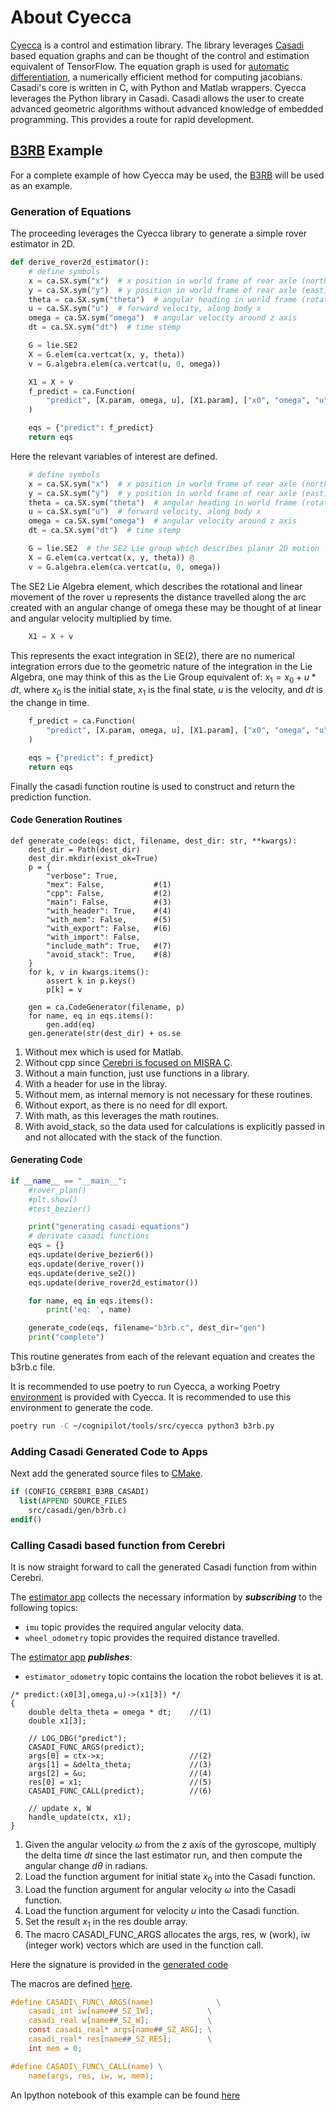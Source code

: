 # About Cyecca

[Cyecca](https://github.com/cognipilot/cyecca) is a control and estimation library.  The library leverages [Casadi](http://casadi.org/) based equation graphs and can be thought of the control and estimation equivalent of TensorFlow. The equation graph is used for [automatic differentiation](https://en.wikipedia.org/wiki/Automatic_differentiation), a numerically efficient method for computing jacobians. Casadi's core is written in C, with Python and Matlab wrappers. Cyecca leverages the Python library in Casadi. Casadi allows the user to create advanced geometric algorithms without advanced knowledge of embedded programming. This provides a route for rapid development.

## [B3RB](../../reference_systems/b3rb/about.md) Example

For a complete example of how Cyecca may be used, the [B3RB](https://github.com/CogniPilot/cerebri/tree/25497bf9960c6ca74e98c1709d34c756ac4395a9/app/b3rb/src/casadi/) will be used as an example.

### Generation of Equations

The proceeding leverages the Cyecca library to generate a simple rover estimator in 2D.

```python title="Derive Rover Estimator:"
def derive_rover2d_estimator():
    # define symbols
    x = ca.SX.sym("x")  # x position in world frame of rear axle (north)
    y = ca.SX.sym("y")  # y position in world frame of rear axle (east)
    theta = ca.SX.sym("theta")  # angular heading in world frame (rotation about down)
    u = ca.SX.sym("u")  # forward velocity, along body x
    omega = ca.SX.sym("omega")  # angular velocity around z axis
    dt = ca.SX.sym("dt")  # time stemp

    G = lie.SE2
    X = G.elem(ca.vertcat(x, y, theta))
    v = G.algebra.elem(ca.vertcat(u, 0, omega))

    X1 = X + v
    f_predict = ca.Function(
        "predict", [X.param, omega, u], [X1.param], ["x0", "omega", "u"], ["x1"]
    )

    eqs = {"predict": f_predict}
    return eqs
```

Here the relevant variables of interest are defined.
```python title="Relevant variables of interest:"
    # define symbols
    x = ca.SX.sym("x")  # x position in world frame of rear axle (north)
    y = ca.SX.sym("y")  # y position in world frame of rear axle (east)
    theta = ca.SX.sym("theta")  # angular heading in world frame (rotation about down)
    u = ca.SX.sym("u")  # forward velocity, along body x
    omega = ca.SX.sym("omega")  # angular velocity around z axis
    dt = ca.SX.sym("dt")  # time stemp
```


```python title="SE2 Lie Algebra element:"
    G = lie.SE2  # the SE2 Lie group which describes planar 2D motion
    X = G.elem(ca.vertcat(x, y, theta)) @ 
    v = G.algebra.elem(ca.vertcat(u, 0, omega))
```

The SE2 Lie Algebra element, which describes the rotational and linear movement of the rover
u represents the distance travelled along the arc created with an angular change of omega
these may be thought of at linear and angular velocity multiplied by time.


```python
    X1 = X + v
```

This represents the exact integration in SE(2), there are no numerical integration errors
due to the geometric nature of the integration in the Lie Algebra, one may think of this as 
the Lie Group equivalent of: $x_1 = x_0 + u*dt$, where $x_0$ is the initial state, $x_1$ is the final state, $u$ is the velocity, and $dt$ is the change in time.


```python
    f_predict = ca.Function(
        "predict", [X.param, omega, u], [X1.param], ["x0", "omega", "u"], ["x1"]
    )

    eqs = {"predict": f_predict}
    return eqs
```

Finally the casadi function routine is used to construct and return the prediction function.


#### Code Generation Routines

``` { .py .annotate .no-copy title="Generate code:"}
def generate_code(eqs: dict, filename, dest_dir: str, **kwargs):
    dest_dir = Path(dest_dir)
    dest_dir.mkdir(exist_ok=True)
    p = {
        "verbose": True,
        "mex": False,           #(1)
        "cpp": False,           #(2)
        "main": False,          #(3)
        "with_header": True,    #(4)
        "with_mem": False,      #(5)
        "with_export": False,   #(6)
        "with_import": False,
        "include_math": True,   #(7)
        "avoid_stack": True,    #(8)
    }
    for k, v in kwargs.items():
        assert k in p.keys()
        p[k] = v

    gen = ca.CodeGenerator(filename, p)
    for name, eq in eqs.items():
        gen.add(eq)
    gen.generate(str(dest_dir) + os.se
```

1. Without mex which is used for Matlab.
2. Without cpp since [Cerebri is focused on MISRA C](../../cerebri/about.md#layers-of-verificaiton-and-validation).
3. Without a main function, just use functions in a library.
4. With a header for use in the libray.
5. Without mem, as internal memory is not necessary for these routines.
6. Without export, as there is no need for dll export.
7. With math, as this leverages the math routines.
8. With avoid_stack, so the data used for calculations is explicitly passed in and not allocated with the stack of the function.

#### Generating Code

```python
if __name__ == "__main__":
    #rover_plan()
    #plt.show()
    #test_bezier()

    print("generating casadi equations")
    # derivate casadi functions
    eqs = {}
    eqs.update(derive_bezier6())
    eqs.update(derive_rover())
    eqs.update(derive_se2())
    eqs.update(derive_rover2d_estimator())

    for name, eq in eqs.items():
        print('eq: ', name)

    generate_code(eqs, filename="b3rb.c", dest_dir="gen")
    print("complete")
```

This routine generates from each of the relevant equation and creates the b3rb.c file.

It is recommended to use poetry to run Cyecca, a working Poetry [environment](https://github.com/CogniPilot/cyecca/blob/3c23e2830f630872b464c6af3172872c8e1bb075/pyproject.toml) is provided with Cyecca. It is recommended to use this environment to generate the code.

```sh
poetry run -C ~/cognipilot/tools/src/cyecca python3 b3rb.py
```

### Adding Casadi Generated Code to Apps

Next add the generated source files to [CMake](https://github.com/CogniPilot/cerebri/blob/25497bf9960c6ca74e98c1709d34c756ac4395a9/app/b3rb/CMakeLists.txt).

```cmake
if (CONFIG_CEREBRI_B3RB_CASADI)
  list(APPEND SOURCE_FILES
    src/casadi/gen/b3rb.c)
endif()
```

### Calling Casadi based function from Cerebri

It is now straight forward to call the generated Casadi function from within Cerebri.

The [estimator app](https://github.com/CogniPilot/cerebri/blob/25497bf9960c6ca74e98c1709d34c756ac4395a9/app/b3rb/src/estimate.c) collects the necessary information by ***subscribing*** to the following topics:

  * `imu` topic provides the required angular velocity data.
  * `wheel_odometry` topic provides the required distance travelled.

The [estimator app](https://github.com/CogniPilot/cerebri/blob/25497bf9960c6ca74e98c1709d34c756ac4395a9/app/b3rb/src/estimate.c) ***publishes***:

  * `estimator_odometry` topic contains the location the robot believes it is at.


``` { .c .annotate .no-copy title="The Casadi function call:"}
/* predict:(x0[3],omega,u)->(x1[3]) */
{
    double delta_theta = omega * dt;    //(1)
    double x1[3];

    // LOG_DBG("predict");
    CASADI_FUNC_ARGS(predict);
    args[0] = ctx->x;                   //(2)
    args[1] = &delta_theta;             //(3)
    args[2] = &u;                       //(4)
    res[0] = x1;                        //(5)
    CASADI_FUNC_CALL(predict);          //(6)

    // update x, W
    handle_update(ctx, x1);
}
```

1. Given the angular velocity $\omega$ from the z axis of the gyroscope, multiply the delta time $dt$ since the last estimator run, and then compute the angular change $d\theta$ in radians. 
2. Load the function argument for initial state $x_0$ into the Casadi function.
3. Load the function argument for angular velocity $\omega$ into the Casadi function.
4. Load the function argument for velocity $u$ into the Casadi function.
5. Set the result $x_1$ in the res double array.
6. The macro CASADI_FUNC_ARGS allocates the args, res, w (work), iw (integer work) vectors which are used in the function call.

Here the signature is provided in the [generated code](https://github.com/CogniPilot/cerebri/blob/25497bf9960c6ca74e98c1709d34c756ac4395a9/app/b3rb/src/casadi/gen/b3rb.c#L1940)


The macros are defined [here](https://github.com/CogniPilot/cerebri/blob/25497bf9960c6ca74e98c1709d34c756ac4395a9/include/cerebri/core/casadi.h).

```c
#define CASADI\_FUNC\_ARGS(name)              \
    casadi_int iw[name##_SZ_IW];            \
    casadi_real w[name##_SZ_W];             \
    const casadi_real* args[name##_SZ_ARG]; \
    casadi_real* res[name##_SZ_RES];        \
    int mem = 0;

#define CASADI\_FUNC\_CALL(name) \
    name(args, res, iw, w, mem);
```

An Ipython notebook of this example can be found [here](https://github.com/CogniPilot/cyecca/blob/3c23e2830f630872b464c6af3172872c8e1bb075/notebook/Rover2DOdom.ipynb)
